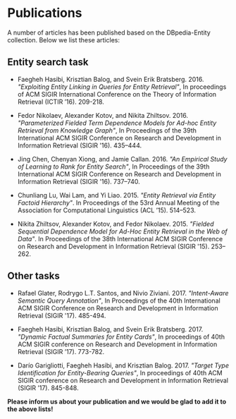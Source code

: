Publications
============

A number of articles has been published based on the DBpedia-Entity collection. Below we list these articles:


## Entity search task

- Faegheh Hasibi, Krisztian Balog, and Svein Erik Bratsberg. 2016. *"Exploiting Entity Linking in Queries for Entity Retrieval"*, In proceedings of ACM SIGIR International Conference on the Theory of Information Retrieval (ICTIR ’16). 209-218.

- Fedor Nikolaev, Alexander Kotov, and Nikita Zhiltsov. 2016. *"Parameterized
Fielded Term Dependence Models for Ad-hoc Entity Retrieval from Knowledge
Graph"*, In Proceedings of the 39th International ACM SIGIR Conference on Research and Development in Information Retrieval (SIGIR '16). 435–444.

- Jing Chen, Chenyan Xiong, and Jamie Callan. 2016. *"An Empirical Study of
Learning to Rank for Entity Search"*, In Proceedings of the 39th International ACM SIGIR Conference on Research and Development in Information Retrieval (SIGIR '16). 737–740.

- Chunliang Lu, Wai Lam, and Yi Liao. 2015. *"Entity Retrieval via Entity Factoid Hierarchy"*. In Proceedings of the 53rd Annual Meeting of the Association for Computational Linguistics (ACL ’15). 514–523.


- Nikita Zhiltsov, Alexander Kotov, and Fedor Nikolaev. 2015. *"Fielded Sequential Dependence Model for Ad-Hoc Entity Retrieval in the Web of Data"*. In Proceedings of the 38th International ACM SIGIR Conference on Research and Development in Information Retrieval (SIGIR '15). 253–262. 


## Other tasks

- Rafael Glater, Rodrygo L.T. Santos, and Nivio Ziviani. 2017. *"Intent-Aware Semantic Query Annotation"*, In Proceedings of the 40th International ACM SIGIR Conference on Research and Development in Information Retrieval (SIGIR '17). 485-494.


- Faegheh Hasibi, Krisztian Balog, and Svein Erik Bratsberg. 2017. *"Dynamic Factual Summaries for Entity Cards"*, In proceedings of 40th ACM SIGIR conference on Research and Development in Information Retrieval (SIGIR ’17). 773-782.

- Darío Garigliotti, Faegheh Hasibi, and Krisztian Balog. 2017. *"Target Type Identification for Entity-Bearing Queries"*,  In proceedings of 40th ACM SIGIR conference on Research and Development in Information Retrieval (SIGIR ’17). 845-848.

 
**Please inform us about your publication and we would be glad to add it to the above lists!**
  
 